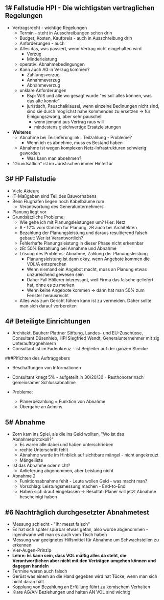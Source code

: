 ## 1# Fallstudie HPI - Die wichtigsten vertraglichen Regelungen
* Vertragsrecht - wichtige Regelungen
    * Termin - steht in Ausschreibungen schon drin
    * Budget, Kosten, Kaufpreis - auch in Ausschreibung drin
    * Anforderungen - auch
    * Alles das, was passiert, wenn Vertrag nicht eingehalten wird
        * Verzug
        * Minderleistung
    * operativ: Abnahmebedingungen
    * Kann auch AG in Verzug kommen?
        * Zahlungsverzug
        * Annahmeverzug
        * Abnahmeverzug
    * unklare Anforderungen
        * Bsp: WIS und alle wo gesagt wurde "es soll alles können, was das alte konnte"
        * juristisch, Pauschalklausel, wenn einzelne Bedinungen nicht sind, sind sie durch möglichst nahe kommendes zu ersetzen -> für Einigungszwang, aber sehr pauschel
            * wenn jemand aus Vertrag raus will
            * mindestens gleichwertige Ersatzleistungen
* **Weiteres**
    * Abnahme bei Teillieferung inkl. Teilzahlung - Probleme?
        * Wenn ich es abnehme, muss es Bestand haben
    * Abnahme ist wegen komplexen Netz-Infrastrukturen schwierig geworden
        * Was kann man abnehmen?
* "Grundsätlich" ist im Juristischen immer Hintertür

## 3# HP Fallstudie
* Viele Akteure
* IT-Maßgaben sind Teil des Bauvorhabens
* Beim Flughafen liegen noch Kabelbäume rum
    * Verantwortung des Generalunternehmers
* Planung liegt vor
* Grundsätzliche Probleme:
    * Wie gehe ich mit Planungsleistungen um? Hier: Netz
    * 8 - 12% vom Ganzen für Planung, zB auch bei Architekten
    * Bezahlung der Planungsleistung und daraus resultierend falsch gebaut: Wer ist Verantwortlich?
    * Fehlerhafte Planungsleistung in dieser Phase nicht erkennbar
    * zB: 50% Bezahlung bei Annahme und Abnahme
    * Lösung des Problems: Abnahme, Zahlung der Planungsleistung
        * Planungsleistung ist dann okay, wenn Angebote kommen die VOL/A entsprechen
        * Wenn niemand ein Angebot macht, muss an Planung etwas unzureichend gewesen sein
        * Daher Fall Höllerer interessant, weil Firma das falsche geliefert hat, ohne es zu merken
        * Wenn keine Angebote kommen -> dann hat man 50% zum Fenster herausreicht
    * Alles was zum Gericht führen kann ist zu vermeiden. Daher sollte man sich darauf vorbereiten

## 4# Beteiligte Einrichtungen
* Architekt, Bauherr Plattner Sitftung, Landes- und EU-Zuschüsse, Consultant Düsenhieb, HPI Siegfried Wendt, Generalunternehmer mit zig Unterauftragnehmern
* Consultant ist im Fadenkreuz - ist Begleiter auf der ganzen Strecke

###Plfichten des Auftraggebers
* Beschaffungen von Informationen

* Consultant kriegt 5% - aufgeteilt in 30/20/30 - Resthonorar nach gemeinsamer Schlussabnahme
* Probleme:
    * Planerbezahlung = Funktion von Abnahme
    * Übergabe an Admins

## 5# Abnahme
* Zorn kam ins Spiel, als die ins Geld wollten, "Wo ist das Abnahmeprotokoll?"
    * Es waren alle dabei und haben unterschrieben
    * rechte Unterschrift fehlt
    * Abnahme wurde im Hinblick auf sichtbare mängel - nicht angekreuzt
    * Mängelliste 
* Ist das Abnahme oder nicht?
    * Anlieferung abgenommen, aber Leistung nicht
* Abnahme 2
    * Funktionsabnahme fehlt - Leute wollen Geld - was macht man?
    * Vorschlag: Leistungsmessung machen - End-to-End
    * Haben sich drauf eingelassen -> Resultat: Planer will jetzt Abnahme bescheinigt haben

## #6 Nachträglich durchgesetzter Abnahmetest
* Messung schlecht - "Ihr messt falsch"
* Es hat sich später spürbar etwas getan, also wurde abgenommen - irgendwann will man es auch vom Tisch haben
* Messung war geeignetes Hilfsmittel für Abnahme um Schwachstellen zu erkennen
* Vier-Augen-Prinzip
* **Lehre: Es kann sein, dass VOL mäßig alles da steht, die Verantwortlichen aber nicht mit den Verträgen umgehen können und dagegen handeln**
* Termine waren auch falsch
* Gerüst was einem an die Hand gegeben wird hat Tücke, wenn man sich nicht daran hält
* Kopplung von Bezahlung an Erfüllung führt zu komischem Verhalten
* Klare AG/AN Beziehungen und halten AN VOL sind wichtig